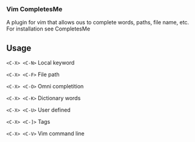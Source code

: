 ### Vim CompletesMe

A plugin for vim that allows ous to complete words, paths, file name, etc. For installation see CompletesMe

## Usage

``<C-X> <C-N>`` Local keyword

``<C-X> <C-F>`` File path

``<C-X> <C-O>`` Omni completition

``<C-X> <C-K>`` Dictionary words

``<C-X> <C-U>`` User defined

``<C-X> <C-]>`` Tags

``<C-X> <C-V>`` Vim command line
